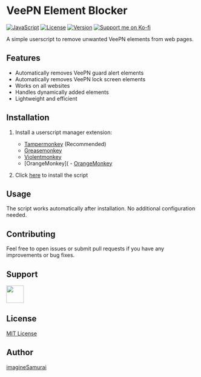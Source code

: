 # VeePN Element Blocker

[![JavaScript](https://img.shields.io/badge/JavaScript-F7DF1E?logo=javascript&logoColor=black)](./veepn_blocker.user.js)
[![License](https://img.shields.io/badge/License-MIT-blue.svg)](./LICENSE)
[![Version](https://img.shields.io/badge/version-1.0-green.svg)](./veepn_blocker.user.js)
[![Support me on Ko-fi](https://img.shields.io/badge/Support-Ko--fi-FF5E5B.svg)](https://ko-fi.com/imagineSamurai)



A simple userscript to remove unwanted VeePN elements from web pages.

## Features

- Automatically removes VeePN guard alert elements
- Automatically removes VeePN lock screen elements
- Works on all websites
- Handles dynamically added elements
- Lightweight and efficient

## Installation

1. Install a userscript manager extension:
   - [Tampermonkey](https://www.tampermonkey.net/) (Recommended)
   - [Greasemonkey](https://addons.mozilla.org/en-US/firefox/addon/greasemonkey/)
   - [Violentmonkey](https://violentmonkey.github.io/)
   - [OrangeMonkey](   - [OrangeMonkey](https://chromewebstore.google.com/detail/orangemonkey/ekmeppjgajofkpiofbebgcbohbmfldaf)

2. Click [here](./veepn_blocker.user.js) to install the script

## Usage

The script works automatically after installation. No additional configuration needed.

## Contributing

Feel free to open issues or submit pull requests if you have any improvements or bug fixes.

## Support


<a href='https://ko-fi.com/imagineSamurai' target='_blank'><img height='35' style='border:0px;height:46px;' src='https://cdn.prod.website-files.com/5c14e387dab576fe667689cf/670f5a0172b90570b1c21dab_kofi_logo.png' /></a>

## License

[MIT License](https://github.com/imagineSamurai/Veepn-Element-Blocker/blob/main/LICENSE)

## Author

[imagineSamurai](https://github.com/imagineSamurai)
